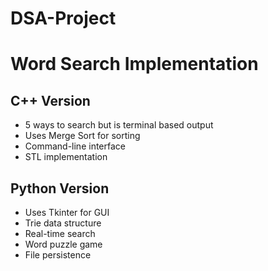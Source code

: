 # DSA-Project
# Word Search Implementation

## C++ Version
- 5 ways to search but is terminal based output
- Uses Merge Sort for sorting
- Command-line interface
- STL implementation

## Python Version
- Uses Tkinter for GUI
- Trie data structure
- Real-time search
- Word puzzle game
- File persistence
